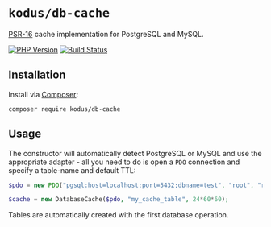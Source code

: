 # `kodus/db-cache`

[PSR-16](https://www.php-fig.org/psr/psr-16/) cache implementation for PostgreSQL and MySQL.

[![PHP Version](https://img.shields.io/badge/php-7.2%2B-blue.svg)](https://packagist.org/packages/kodus/db-cache)
[![Build Status](https://travis-ci.org/kodus/db-cache.svg?branch=master)](https://travis-ci.org/kodus/db-cache)

## Installation

Install via [Composer](https://getcomposer.org/):

    composer require kodus/db-cache

## Usage

The constructor will automatically detect PostgreSQL or MySQL and use the appropriate adapter -
all you need to do is open a `PDO` connection and specify a table-name and default TTL:

```php
$pdo = new PDO("pgsql:host=localhost;port=5432;dbname=test", "root", "root");

$cache = new DatabaseCache($pdo, "my_cache_table", 24*60*60);
```

Tables are automatically created with the first database operation.
